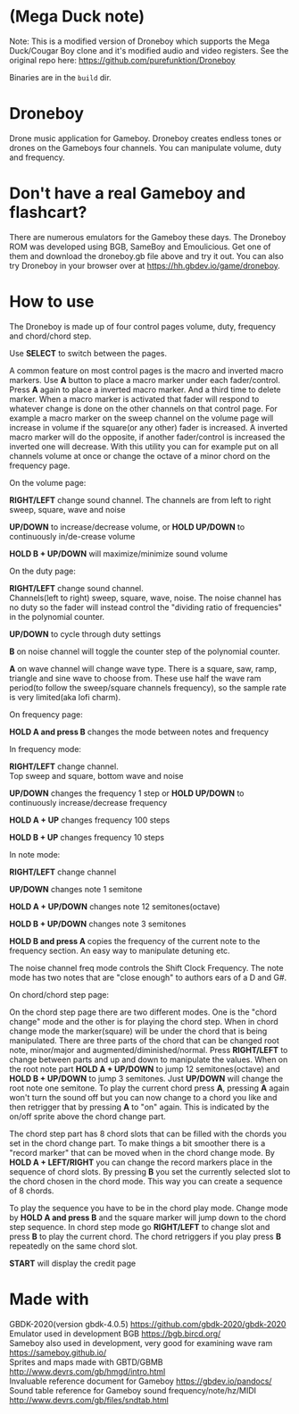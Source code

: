 # (Mega Duck note)
Note: This is a modified version of Droneboy which supports the Mega Duck/Cougar Boy clone and it's modified audio and video registers. See the original repo here: https://github.com/purefunktion/Droneboy

Binaries are in the `build` dir.

# Droneboy
Drone music application for Gameboy. 
Droneboy creates endless tones or drones on the Gameboys four channels. You can manipulate volume, duty and frequency.

# Don't have a real Gameboy and flashcart?
There are numerous emulators for the Gameboy these days. The Droneboy ROM was developed using BGB, SameBoy and Emoulicious. Get one of them and download the droneboy.gb file above and try it out. You can also try Droneboy in your browser over at https://hh.gbdev.io/game/droneboy.

# How to use
The Droneboy is made up of four control pages volume, duty, frequency and chord/chord step.

Use **SELECT** to switch between the pages.

A common feature on most control pages is the macro and inverted macro markers. Use **A** button to place a macro marker under each fader/control. Press **A** again to place a inverted macro marker. And a third time to delete marker. When a macro marker is activated that fader will respond to whatever change is done on the other channels on that control page. For example a macro marker on the sweep channel on the volume page will increase in volume if the square(or any other) fader is increased. A inverted macro marker will do the opposite, if another fader/control is increased the inverted one will decrease. With this utility you can for example put on all channels volume at once or change the octave of a minor chord on the frequency page.

On the volume page:

**RIGHT/LEFT** change sound channel. 
The channels are from left to right sweep, square, wave and noise

**UP/DOWN** to increase/decrease volume, or **HOLD UP/DOWN** to continuously in/de-crease volume

**HOLD B + UP/DOWN** will maximize/minimize sound volume

On the duty page:

**RIGHT/LEFT** change sound channel.  
Channels(left to right) sweep, square, wave, noise. The noise channel has no duty so the fader will instead control the "dividing ratio of frequencies" in the polynomial counter.

**UP/DOWN** to cycle through duty settings

**B** on noise channel will toggle the counter step of the polynomial counter. 

**A** on wave channel will change wave type. There is a square, saw, ramp, triangle and sine wave to choose from. These use half the wave ram period(to follow the sweep/square channels frequency), so the sample rate is very limited(aka lofi charm). 

On frequency page:

**HOLD A and press B** changes the mode between notes and frequency

In frequency mode:

**RIGHT/LEFT** change channel.  
Top sweep and square, bottom wave and noise

**UP/DOWN** changes the frequency 1 step
or **HOLD UP/DOWN** to continuously increase/decrease frequency

**HOLD A + UP** changes frequency 100 steps

**HOLD B + UP** changes frequency 10 steps

In note mode:

**RIGHT/LEFT** change channel

**UP/DOWN** changes note 1 semitone

**HOLD A + UP/DOWN** changes note 12 semitones(octave)

**HOLD B + UP/DOWN** changes note 3 semitones

**HOLD B and press A**
 copies the frequency of the current note to the frequency section. An easy way to manipulate detuning etc.

The noise channel freq mode controls the Shift Clock Frequency. The note mode has two notes that are "close enough" to authors ears of a D and G#.  

On chord/chord step page:

On the chord step page there are two different modes. One is the "chord change" mode and the other is for playing the chord step. When in chord change mode the marker(square) will be under the chord that is being manipulated. There are three parts of the chord that can be changed root note, minor/major and augmented/diminished/normal. Press **RIGHT/LEFT** to change between parts and up and down to manipulate the values. When on the root note part **HOLD A + UP/DOWN** to jump 12 semitones(octave) and **HOLD B + UP/DOWN** to jump 3 semitones. Just **UP/DOWN** will change the root note one semitone. To play the current chord  press **A**, pressing **A** again won't turn the sound off but you can now change to a chord you like and then retrigger that by pressing **A** to "on" again. This is indicated by the on/off sprite above the chord change part.

The chord step part has 8 chord slots that can be filled with the chords you set in the chord change part. To make things a bit smoother there is a "record marker" that can be moved when in the chord change mode. By **HOLD A + LEFT/RIGHT** you can change the record markers place in the sequence of chord slots. By pressing **B** you set the currently selected slot to the chord chosen in the chord mode. This way you can create a sequence of 8 chords.

To play the sequence you have to be in the chord play mode. Change mode by **HOLD A and press B** and the square marker will jump down to the chord step sequence. In chord step mode go **RIGHT/LEFT** to change slot and press **B** to play the current chord. The chord retriggers if you play press **B** repeatedly on the same chord slot.


**START** will display the credit page

# Made with
GBDK-2020(version gbdk-4.0.5) https://github.com/gbdk-2020/gbdk-2020  
Emulator used in development BGB https://bgb.bircd.org/  
Sameboy also used in development, very good for examining wave ram https://sameboy.github.io/  
Sprites and maps made with GBTD/GBMB http://www.devrs.com/gb/hmgd/intro.html  
Invaluable reference document for Gameboy https://gbdev.io/pandocs/  
Sound table reference for Gameboy sound frequency/note/hz/MIDI http://www.devrs.com/gb/files/sndtab.html  